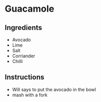 # Guacamole

## Ingredients

* Avocado
* Lime
* Salt
* Corriander
* Chilli

## Instructions
- Will says to put the avocado in the bowl
- mash with a fork
